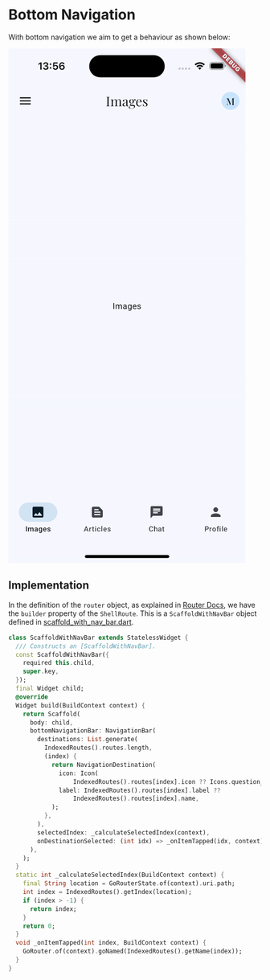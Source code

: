 # Bottom Navigation

With bottom navigation we aim to get a behaviour as shown below:

![Bottom Navigation](/docs/images//BottomNavigation.gif)

## Implementation
In the definition of the `router` object, as explained in [Router Docs](/docs/Router.md), we have the `builder` property of the `ShellRoute`. This is a `ScaffoldWithNavBar` object defined in [scaffold_with_nav_bar.dart](/lib/widgets/scaffold_with_nav_bar.dart).
```dart
class ScaffoldWithNavBar extends StatelessWidget {
  /// Constructs an [ScaffoldWithNavBar].
  const ScaffoldWithNavBar({
    required this.child,
    super.key,
  });
  final Widget child;
  @override
  Widget build(BuildContext context) {
    return Scaffold(
      body: child,
      bottomNavigationBar: NavigationBar(
        destinations: List.generate(
          IndexedRoutes().routes.length,
          (index) {
            return NavigationDestination(
              icon: Icon(
                  IndexedRoutes().routes[index].icon ?? Icons.question_mark),
              label: IndexedRoutes().routes[index].label ??
                  IndexedRoutes().routes[index].name,
            );
          },
        ),
        selectedIndex: _calculateSelectedIndex(context),
        onDestinationSelected: (int idx) => _onItemTapped(idx, context),
      ),
    );
  }
  static int _calculateSelectedIndex(BuildContext context) {
    final String location = GoRouterState.of(context).uri.path;
    int index = IndexedRoutes().getIndex(location);
    if (index > -1) {
      return index;
    }
    return 0;
  }
  void _onItemTapped(int index, BuildContext context) {
    GoRouter.of(context).goNamed(IndexedRoutes().getName(index));
  }
}
```